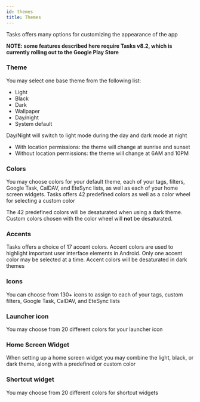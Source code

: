 ```yaml
---
id: themes
title: Themes
---
```


Tasks offers many options for customizing the appearance of the app

**NOTE: some features described here require Tasks v8.2, which is currently rolling out to the Google Play Store**

### Theme

You may select one base theme from the following list:

* Light
* Black
* Dark
* Wallpaper
* Day/night
* System default

Day/Night will switch to light mode during the day and dark mode at night
  * With location permissions: the theme will change at sunrise and sunset
  * Without location permissions: the theme will change at 6AM and 10PM

### Colors

You may choose colors for your default theme, each of your tags, filters,
Google Task, CalDAV, and EteSync lists, as well as each of your home screen
widgets. Tasks offers 42 predefined colors as well as a color wheel for
selecting a custom color

The 42 predefined colors will be desaturated when using a dark theme. Custom
colors chosen with the color wheel will **not** be desaturated.

### Accents

Tasks offers a choice of 17 accent colors. Accent colors are used to highlight
important user interface elements in Android. Only one accent color may be
selected at a time. Accent colors will be desaturated in dark themes

### Icons

You can choose from 130+ icons to assign to each of your tags, custom filters,
Google Task, CalDAV, and EteSync lists

### Launcher icon

You may choose from 20 different colors for your launcher icon

### Home Screen Widget

When setting up a home screen widget you may combine the light, black, or dark
theme, along with a predefined or custom color

### Shortcut widget

You may choose from 20 different colors for shortcut widgets
